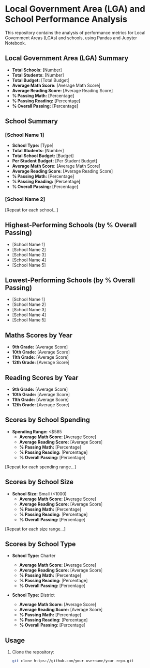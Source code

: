 # Local Government Area (LGA) and School Performance Analysis

This repository contains the analysis of performance metrics for Local Government Areas (LGAs) and schools, using Pandas and Jupyter Notebook.

## Local Government Area (LGA) Summary

- **Total Schools:** [Number]
- **Total Students:** [Number]
- **Total Budget:** [Total Budget]
- **Average Math Score:** [Average Math Score]
- **Average Reading Score:** [Average Reading Score]
- **% Passing Math:** [Percentage]
- **% Passing Reading:** [Percentage]
- **% Overall Passing:** [Percentage]

## School Summary

### [School Name 1]

- **School Type:** [Type]
- **Total Students:** [Number]
- **Total School Budget:** [Budget]
- **Per Student Budget:** [Per Student Budget]
- **Average Math Score:** [Average Math Score]
- **Average Reading Score:** [Average Reading Score]
- **% Passing Math:** [Percentage]
- **% Passing Reading:** [Percentage]
- **% Overall Passing:** [Percentage]

### [School Name 2]

[Repeat for each school...]

## Highest-Performing Schools (by % Overall Passing)

- [School Name 1]
- [School Name 2]
- [School Name 3]
- [School Name 4]
- [School Name 5]

## Lowest-Performing Schools (by % Overall Passing)

- [School Name 1]
- [School Name 2]
- [School Name 3]
- [School Name 4]
- [School Name 5]

## Maths Scores by Year

- **9th Grade:** [Average Score]
- **10th Grade:** [Average Score]
- **11th Grade:** [Average Score]
- **12th Grade:** [Average Score]

## Reading Scores by Year

- **9th Grade:** [Average Score]
- **10th Grade:** [Average Score]
- **11th Grade:** [Average Score]
- **12th Grade:** [Average Score]

## Scores by School Spending

- **Spending Range:** <$585
  - **Average Math Score:** [Average Score]
  - **Average Reading Score:** [Average Score]
  - **% Passing Math:** [Percentage]
  - **% Passing Reading:** [Percentage]
  - **% Overall Passing:** [Percentage]

[Repeat for each spending range...]

## Scores by School Size

- **School Size:** Small (<1000)
  - **Average Math Score:** [Average Score]
  - **Average Reading Score:** [Average Score]
  - **% Passing Math:** [Percentage]
  - **% Passing Reading:** [Percentage]
  - **% Overall Passing:** [Percentage]

[Repeat for each size range...]

## Scores by School Type

- **School Type:** Charter
  - **Average Math Score:** [Average Score]
  - **Average Reading Score:** [Average Score]
  - **% Passing Math:** [Percentage]
  - **% Passing Reading:** [Percentage]
  - **% Overall Passing:** [Percentage]

- **School Type:** District
  - **Average Math Score:** [Average Score]
  - **Average Reading Score:** [Average Score]
  - **% Passing Math:** [Percentage]
  - **% Passing Reading:** [Percentage]
  - **% Overall Passing:** [Percentage]

## Usage

1. Clone the repository:

   ```bash
   git clone https://github.com/your-username/your-repo.git

